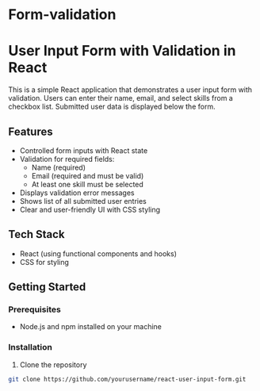 # Form-validation
# User Input Form with Validation in React

This is a simple React application that demonstrates a user input form with validation. Users can enter their name, email, and select skills from a checkbox list. Submitted user data is displayed below the form.

## Features

- Controlled form inputs with React state
- Validation for required fields:
  - Name (required)
  - Email (required and must be valid)
  - At least one skill must be selected
- Displays validation error messages
- Shows list of all submitted user entries
- Clear and user-friendly UI with CSS styling

## Tech Stack

- React (using functional components and hooks)
- CSS for styling

## Getting Started

### Prerequisites

- Node.js and npm installed on your machine

### Installation

1. Clone the repository

```bash
git clone https://github.com/yourusername/react-user-input-form.git
